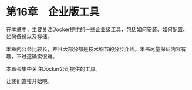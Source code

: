 # 第16章　企业版工具

在本章中，主要关注Docker提供的一些企业级工具，包括如何安装、如何配置、如何备份以及存储。

本章内容会比较长，并且大部分都是技术细节的分步介绍。本书尽量保证内容有趣，不过这确实很难。

本章会集中关注Docker公司提供的工具。

让我们直接开始吧。

